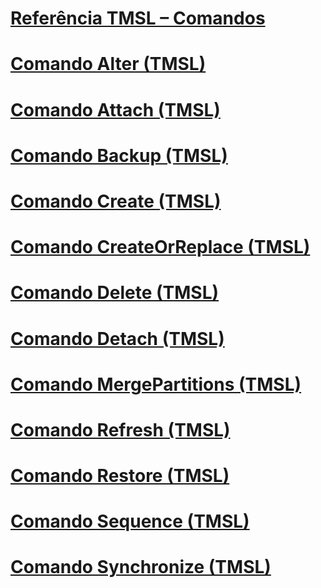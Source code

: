 # [Referência TMSL – Comandos](tmsl-reference-commands.md)

# [Comando Alter (TMSL)](alter-command-tmsl.md)
# [Comando Attach (TMSL)](attach-command-tmsl.md)
# [Comando Backup (TMSL)](backup-command-tmsl.md)
# [Comando Create (TMSL)](create-command-tmsl.md)
# [Comando CreateOrReplace (TMSL)](createorreplace-command-tmsl.md)
# [Comando Delete (TMSL)](delete-command-tmsl.md)
# [Comando Detach (TMSL)](detach-command-tmsl.md)
# [Comando MergePartitions (TMSL)](mergepartitions-command-tmsl.md)
# [Comando Refresh (TMSL)](refresh-command-tmsl.md)
# [Comando Restore (TMSL)](restore-command-tmsl.md)
# [Comando Sequence (TMSL)](sequence-command-tmsl.md)
# [Comando Synchronize (TMSL)](synchronize-command-tmsl.md)
